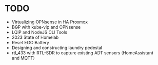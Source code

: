 # TODO

* Virtualizing OPNsense in HA Proxmox
* BGP with kube-vip and OPNsense
* LQIP and NodeJS CLI Tools
* 2023 State of Homelab
* Reset EGO Battery
* Designing and constructing laundry pedestal
* rtl_433 with RTL-SDR to capture existing ADT sensors (HomeAssistant and MQTT)
